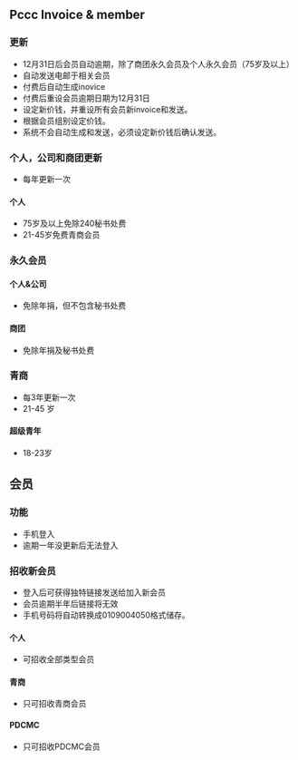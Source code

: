 ## Pccc Invoice & member
### 更新
- 12月31日后会员自动逾期，除了商团永久会员及个人永久会员（75岁及以上）
- 自动发送电邮于相关会员
- 付费后自动生成inovice
- 付费后重设会员逾期日期为12月31日
- 设定新价钱，并重设所有会员新invoice和发送。
- 根据会员组别设定价钱。
- 系统不会自动生成和发送，必须设定新价钱后确认发送。

 ### 个人，公司和商团更新
 - 每年更新一次

 #### 个人
 - 75岁及以上免除240秘书处费
 - 21-45岁免费青商会员

 ### 永久会员
 #### 个人&公司
 - 免除年捐，但不包含秘书处费

 #### 商团
 - 免除年捐及秘书处费

 ### 青商
 - 每3年更新一次
 - 21-45 岁

 #### 超级青年
 - 18-23岁

## 会员
### 功能
- 手机登入
- 逾期一年没更新后无法登入


### 招收新会员
- 登入后可获得独特链接发送给加入新会员
- 会员逾期半年后链接将无效
- 手机号码将自动转换成0109004050格式储存。

 #### 个人
 - 可招收全部类型会员

 #### 青商
 - 只可招收青商会员
 #### PDCMC
 - 只可招收PDCMC会员
